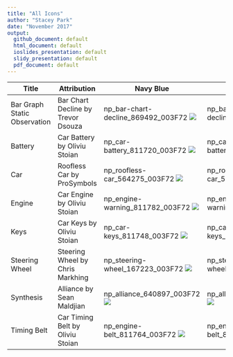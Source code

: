 ```yaml
---
title: "All Icons"
author: "Stacey Park"
date: "November 2017"
output: 
  github_document: default
  html_document: default
  ioslides_presentation: default
  slidy_presentation: default
  pdf_document: default
---
```


Title | Attribution | Navy Blue | Light Blue | Dark Red | Light Red
---|---|---|---|---|---
Bar Graph Static Observation | Bar Chart Decline by Trevor Dsouza | np_bar-chart-decline_869492_003F72 <img src = "https://cdn.rawgit.com/lzim/teampsd/hexagon_icons/np_bar-chart-decline_869492_003F72.svg"> | np_bar-chart-decline_869492_0083BE <img src = "https://cdn.rawgit.com/lzim/teampsd/hexagon_icons/np_bar-chart-decline_869492_0083BE.svg"> | np_bar-chart-decline_869492_772432 <img src = "https://cdn.rawgit.com/lzim/teampsd/hexagon_icons/np_bar-chart-decline_869492_772432.svg"> | np_bar-chart-decline_869492_C4262E <img src = "https://cdn.rawgit.com/lzim/teampsd/hexagon_icons/np_bar-chart-decline_869492_C4262E.svg">
Battery | Car Battery by Oliviu Stoian | np_car-battery_811720_003F72 <img src = "https://cdn.rawgit.com/lzim/teampsd/hexagon_icons/np_car-battery_811720_003F72.svg"> | np_car-battery_811720_0083BE <img src = "https://cdn.rawgit.com/lzim/teampsd/hexagon_icons/np_car-battery_811720_0083BE.svg"> | np_car-battery_811720_772432 <img src = "https://cdn.rawgit.com/lzim/teampsd/hexagon_icons/np_car-battery_811720_772432.svg"> | np_car-battery_811720_C4262E <img src = "https://cdn.rawgit.com/lzim/teampsd/hexagon_icons/np_car-battery_811720_C4262E.svg">
Car | Roofless Car by ProSymbols | np_roofless-car_564275_003F72 <img src = "https://cdn.rawgit.com/lzim/teampsd/hexagon_icons/np_roofless-car_564275_003F72.svg"> | np_roofless-car_564275_0083BE <img src = "https://cdn.rawgit.com/lzim/teampsd/hexagon_icons/np_roofless-car_564275_0083BE.svg"> | np_roofless-car_564275_772432 <img src = "https://cdn.rawgit.com/lzim/teampsd/hexagon_icons/np_roofless-car_564275_772432.svg"> | np_roofless-car_564275_C4262E <img src = "https://cdn.rawgit.com/lzim/teampsd/hexagon_icons/np_roofless-car_564275_C4262E.svg">
Engine | Car Engine by Oliviu Stoian | np_engine-warning_811782_003F72 <img src = "https://cdn.rawgit.com/lzim/teampsd/hexagon_icons/np_engine-warning_811782_003F72.svg"> | np_engine-warning_811782_0083BE <img src = "https://cdn.rawgit.com/lzim/teampsd/hexagon_icons/np_engine-warning_811782_0083BE.svg"> | np_engine-warning_811782_772432 <img src = "https://cdn.rawgit.com/lzim/teampsd/hexagon_icons/np_engine-warning_811782_772432.svg"> | np_engine-warning_811782_C4262E <img src = "https://cdn.rawgit.com/lzim/teampsd/hexagon_icons/np_engine-warning_811782_C4262E.svg">
Keys | Car Keys by Oliviu Stoian | np_car-keys_811748_003F72 <img src = "https://cdn.rawgit.com/lzim/teampsd/hexagon_icons/np_car-keys_811748_003F72.svg"> | np_car-keys_811748_0083BE <img src = "https://cdn.rawgit.com/lzim/teampsd/hexagon_icons/np_car-keys_811748_0083BE.svg"> | np_car-keys_811748_772432 <img src = "https://cdn.rawgit.com/lzim/teampsd/hexagon_icons/np_car-keys_811748_772432.svg"> | np_car-keys_811748_C4262E <img src = "https://cdn.rawgit.com/lzim/teampsd/hexagon_icons/np_car-keys_811748_C4262E.svg">
Steering Wheel | Steering Wheel by Chris Markhing | np_steering-wheel_167223_003F72 <img src = "https://cdn.rawgit.com/lzim/teampsd/hexagon_icons/np_steering-wheel_167223_003F72.svg"> | np_steering-wheel_167223_0083BE <img src = "https://cdn.rawgit.com/lzim/teampsd/hexagon_icons/np_steering-wheel_167223_0083BE.svg"> | np_steering-wheel_167223_772432 <img src = "https://cdn.rawgit.com/lzim/teampsd/hexagon_icons/np_steering-wheel_167223_772432.svg"> | np_steering-wheel_167223_C4262E <img src = "https://cdn.rawgit.com/lzim/teampsd/hexagon_icons/np_steering-wheel_167223_C4262E.svg">
Synthesis | Alliance by Sean Maldjian | np_alliance_640897_003F72 <img src = "https://cdn.rawgit.com/lzim/teampsd/hexagon_icons/np_alliance_640897_003F72.svg"> | np_alliance_640897_0083BE  <img src = "https://cdn.rawgit.com/lzim/teampsd/hexagon_icons/np_alliance_640897_0083BE.svg"> | np_alliance_640897_772432  <img src = "https://cdn.rawgit.com/lzim/teampsd/hexagon_icons/np_alliance_640897_772432.svg"> | np_alliance_640897_C4262E  <img src = "https://cdn.rawgit.com/lzim/teampsd/hexagon_icons/np_alliance_640897_C4262E.svg">
Timing Belt | Car Timing Belt by Oliviu Stoian | np_engine-belt_811764_003F72 <img src = "https://cdn.rawgit.com/lzim/teampsd/hexagon_icons/np_engine-belt_811764_003F72.svg"> | np_engine-belt_811764_0083BE <img src = "https://cdn.rawgit.com/lzim/teampsd/hexagon_icons/np_engine-belt_811764_0083BE.svg"> | np_engine-belt_811764_772432 <img src = "https://cdn.rawgit.com/lzim/teampsd/hexagon_icons/np_engine-belt_811764_772432.svg"> | np_engine-belt_811764_C4262E <img src = "https://cdn.rawgit.com/lzim/teampsd/hexagon_icons/np_engine-belt_811764_C4262E.svg">
